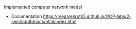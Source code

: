 Implemented computer network model

* Documentation https://megarekrut65.github.io/OOP-labs/2-sem/lab3b/docs/html/index.html
